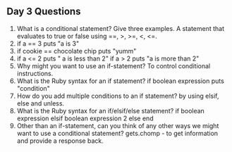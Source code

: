 ## Day 3 Questions

1. What is a conditional statement? Give three examples.
A statement that evaluates to true or false using ==, >, >=, <, <=.
  1. if a == 3
     puts "a is 3"
  2. if cookie == chocolate chip
      puts "yumm"
  3. if a <= 2
      puts " a is less than 2"
      if a > 2
      puts "a is more than 2"
1. Why might you want to use an if-statement?
To control conditional instructions.
1. What is the Ruby syntax for an if statement?
  if boolean expression
  puts "condition"
1. How do you add multiple conditions to an if statement?
    by using elsif, else and unless.
1. What is the Ruby syntax for an if/elsif/else statement?
if boolean expression
elsif boolean expression 2
else
end
1. Other than an if-statement, can you think of any other ways we might want to use a conditional statement?
gets.chomp - to get information and provide a response back. 
